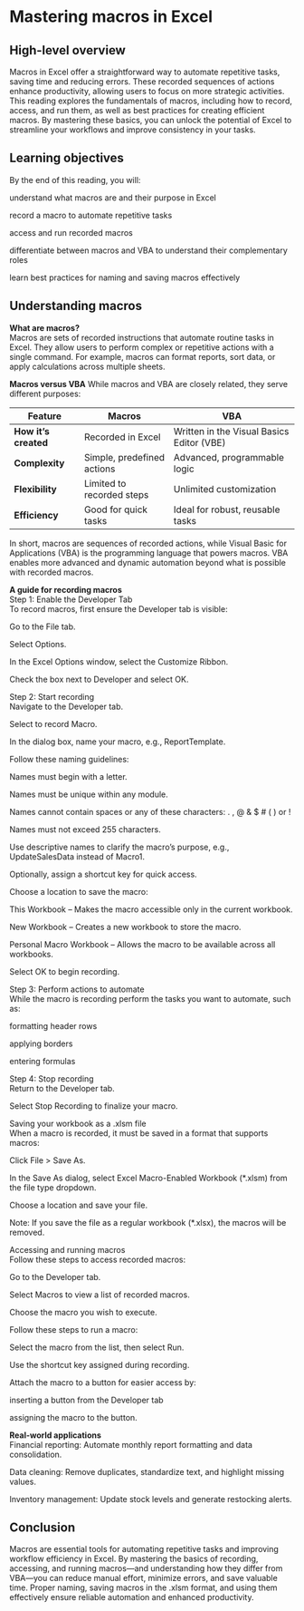# Mastering macros in Excel             
## High-level overview                 
Macros in Excel offer a straightforward way to automate repetitive tasks, saving time and reducing errors. These recorded sequences of actions enhance productivity, allowing users to focus on more strategic activities. This reading explores the fundamentals of macros, including how to record, access, and run them, as well as best practices for creating efficient macros. By mastering these basics, you can unlock the potential of Excel to streamline your workflows and improve consistency in your tasks.

## Learning objectives
By the end of this reading, you will:

understand what macros are and their purpose in Excel

record a macro to automate repetitive tasks

access and run recorded macros

differentiate between macros and VBA to understand their complementary roles

learn best practices for naming and saving macros effectively

## Understanding macros            
**What are macros?**         
Macros are sets of recorded instructions that automate routine tasks in Excel. They allow users to perform complex or repetitive actions with a single command. For example, macros can format reports, sort data, or apply calculations across multiple sheets.

**Macros versus VBA**
While macros and VBA are closely related, they serve different purposes:        

| Feature         | Macros                             | VBA                                          |
|----------------|-------------------------------------|----------------------------------------------|
| **How it’s created** | Recorded in Excel                    | Written in the Visual Basics Editor (VBE)    |
| **Complexity**      | Simple, predefined actions           | Advanced, programmable logic                 |
| **Flexibility**     | Limited to recorded steps            | Unlimited customization                      |
| **Efficiency**      | Good for quick tasks                | Ideal for robust, reusable tasks             |


In short, macros are sequences of recorded actions, while Visual Basic for Applications (VBA) is the programming language that powers macros. VBA enables more advanced and dynamic automation beyond what is possible with recorded macros.

**A guide for recording macros**                                                       
Step 1: Enable the Developer Tab                    
To record macros, first ensure the Developer tab is visible:

Go to the File tab.

Select Options.

In the Excel Options window, select the Customize Ribbon.

Check the box next to Developer and select OK.

Step 2: Start recording                          
Navigate to the Developer tab.

Select to record Macro.

In the dialog box, name your macro, e.g., ReportTemplate.

Follow these naming guidelines:

Names must begin with a letter.

Names must be unique within any module.

Names cannot contain spaces or any of these characters: . , @ & $ # ( ) or !

Names must not exceed 255 characters.

Use descriptive names to clarify the macro’s purpose, e.g., UpdateSalesData instead of Macro1.

Optionally, assign a shortcut key for quick access.

Choose a location to save the macro:

This Workbook – Makes the macro accessible only in the current workbook.

New Workbook – Creates a new workbook to store the macro.

Personal Macro Workbook – Allows the macro to be available across all workbooks.

Select OK to begin recording.

Step 3: Perform actions to automate          
While the macro is recording perform the tasks you want to automate, such as:

formatting header rows

applying borders

entering formulas

Step 4: Stop recording                      
Return to the Developer tab.

Select Stop Recording to finalize your macro.

Saving your workbook as a .xlsm file           
When a macro is recorded, it must be saved in a format that supports macros:

Click File > Save As.

In the Save As dialog, select Excel Macro-Enabled Workbook (*.xlsm) from the file type dropdown.

Choose a location and save your file.

Note: If you save the file as a regular workbook (*.xlsx), the macros will be removed.

Accessing and running macros                             
Follow these steps to access recorded macros: 

Go to the Developer tab.

Select Macros to view a list of recorded macros.

Choose the macro you wish to execute.

Follow these steps to run a macro:

Select the macro from the list, then select Run.

Use the shortcut key assigned during recording.

Attach the macro to a button for easier access by:

inserting a button from the Developer tab

assigning the macro to the button.

**Real-world applications**                                  
Financial reporting: Automate monthly report formatting and data consolidation.

Data cleaning: Remove duplicates, standardize text, and highlight missing values.

Inventory management: Update stock levels and generate restocking alerts.

## Conclusion              
Macros are essential tools for automating repetitive tasks and improving workflow efficiency in Excel. By mastering the basics of recording, accessing, and running macros—and understanding how they differ from VBA—you can reduce manual effort, minimize errors, and save valuable time. Proper naming, saving macros in the .xlsm format, and using them effectively ensure reliable automation and enhanced productivity.
